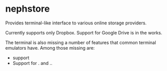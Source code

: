 nephstore
=========

Provides terminal-like interface to various online storage providers.

Currently supports only Dropbox. Support for Google Drive is in the works.

The terminal is also missing a number of features that common terminal emulators have. Among those missing are:
- <tab> support
- Support for . and ..